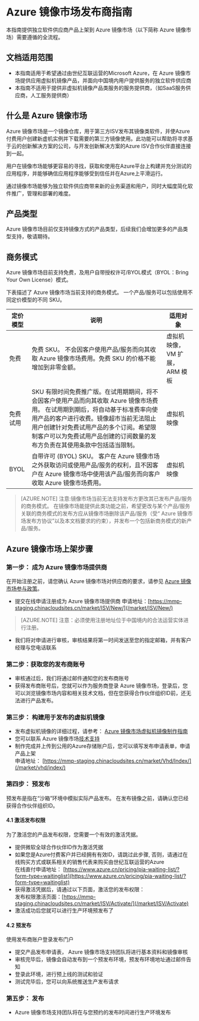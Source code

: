 # Azure 镜像市场发布商指南

本指南提供独立软件供应商产品上架到 Azure 镜像市场（以下简称 Azure 镜像市场）需要遵循的全流程。

## 文档适用范围
- 本指南适用于希望通过由世纪互联运营的Microsoft Azure，在 Azure 镜像市场提供应用虚拟机镜像产品，并面向中国境内用户提供服务的独立软件供应商
- 本指南不适用于提供非虚拟机镜像产品类服务的服务提供商，（如SaaS服务供应商，人工服务提供商）

## 什么是 Azure 镜像市场

Azure 镜像市场是一个镜像仓库，用于第三方ISV发布其镜像类软件，并使Azure付费用户创建新虚机实例并下载需要的第三方镜像使用。此功能可以帮助将寻求基于云的创新解决方案的公司，与开发创新解决方案的Azure ISV合作伙伴直接连接到一起。

用户在镜像市场能够更容易的寻找，获取和使用在Azure平台上构建并充分测试的应用程序，并能够确信应用程序能够受到信任并在Azure上平滑运行。

通过镜像市场能够为独立软件供应商带来新的业务渠道和用户，同时大幅度简化软件推广，管理和部署的难度。

## 产品类型

Azure 镜像市场目前仅支持镜像方式的产品类型，后续我们会增加更多的产品类型支持，敬请期待。

## 商务模式

Azure 镜像市场目前支持免费，及用户自带授权许可/BYOL模式（BYOL：Bring Your Own License）模式。

下表描述了 Azure 镜像市场当前支持的商务模式。 一个产品/服务可以包括使用不同定价模型的不同 SKU。


| 定价模型 | 说明 | 适用对象 |
| --- | --- | --- |
| 免费 | 免费 SKU。 不会因客户使用产品/服务而向其收取 Azure 镜像市场费用。免费 SKU 的价格不能增加到非零金额。 | 虚拟机映像，VM 扩展，ARM 模板 |
| 免费试用 | SKU 有限时间免费推广版。在试用期期间，将不会因客户使用产品而向其收取 Azure 镜像市场费用。 在试用期到期后，将自动基于标准费率向使用产品的客户进行收费。镜像超市当前无法阻止用户创建针对免费试用产品的多个订阅。希望限制客户可以为免费试用产品创建的订阅数量的发布方负责在其使用条款中包括适当限制。 | 虚拟机映像 |
| BYOL | 自带许可 (BYOL) SKU。 客户在 Azure 镜像市场之外获取访问或使用产品/服务的权利，且不因客户在 Azure 镜像市场中使用该产品/服务而向客户收取 Azure 镜像市场费用。 | 虚拟机映像 |


> [AZURE.NOTE] 注意:镜像市场当前无法支持发布方更改其已发布产品/服务的商务模式。 在镜像市场能提供此类功能之前，希望更改与某个产品/服务关联的商务模式的发布方应从镜像市场删除该产品/服务（受“ Azure 镜像市场发布方协议”以及本文档要求的约束），并发布一个包括新商务模式的新产品/服务。

## Azure 镜像市场上架步骤

### 第一步： 成为 Azure 镜像市场提供商

在开始注册之前，请您确认 Azure 镜像市场对供应商的要求，请参见 [Azure 镜像市场参与政策](/market/Documentation/isvpolicy/)。

- 提交在线申请注册成为 Azure 镜像市场提供商   申请地址：[https://mmp-staging.chinacloudsites.cn/market/ISV/New/](/market/ISV/New/)

> [AZURE.NOTE] 注意：必须使用注册地址位于中国境内的合法运营实体进行注册。

- 我们将对申请进行审核，审核结果将第一时间发送至您的指定邮箱，并有客户经理与您电话联系

### 第二步：获取您的发布商账号

- 审核通过后，我们将通过邮件通知您的发布商账号
- 获得发布商账号后，您就可以作为服务商登录 Azure 镜像市场，登录后，您可以浏览镜像市场内容和相关技术文档，但在您获得合作伙伴组织ID前，还无法进行产品发布。


### 第三步： 构建用于发布的虚拟机镜像

- 发布虚拟机镜像的详细过程，请参考： [Azure 镜像市场虚拟机镜像制作指南](/market/Documentation/imageguide/)
- 您可以联系 Azure 镜像市场[技术支持](/market/Contact)
- 制作完成并上传到公用的Azure存储账户后，您可以填写发布申请表单，申请产品上架  
申请地址： [https://mmp-staging.chinacloudsites.cn/market/Vhd/Index/](/market/vhd/index/)


### 第四步： 预发布

预发布是指在“沙箱”环境中模拟实际产品发布。
在发布镜像之前，请确认您已经获得合作伙伴组织ID。

#### 4.1 激活发布权限

为了激活您的产品发布权限，您需要一个有效的激活凭据。

- 提供微软全球合作伙伴ID作为激活凭据
- 如果您是Azure付费客户并已经拥有有效ID，请跳过此步骤, 否则，请通过在线购买方式或联系相关的销售代表来购买由世纪互联运营的Azure  
在线直付申请地址： [https://www.azure.cn/pricing/pia-waiting-list/?form-type=waitinglist](https://www.azure.cn/pricing/pia-waiting-list/?form-type=waitinglist)
- 获得激活凭据后，请通过以下页面，激活您的发布权限：  
发布权限激活页面：[https://mmp-staging.chinacloudsites.cn/market/ISV/Activate/](/market/ISV/Activate)
- 激活成功后您就可以进行生产环境预发布了

#### 4.2 预发布

使用发布商账户登录发布门户

- 提交产品发布申请表， Azure 镜像市场支持团队将进行基本资料和镜像审核
- 审核完毕后，镜像会自动发布到一个预发布环境，预发布环境地址通过邮件告知
- 登录此环境，进行预上线的测试和验证
- 测试完毕后，您可以向系统推送生产发布请求

### 第五步： 发布
- Azure 镜像市场支持团队将在与您预约的发布时间进行生产环境发布

